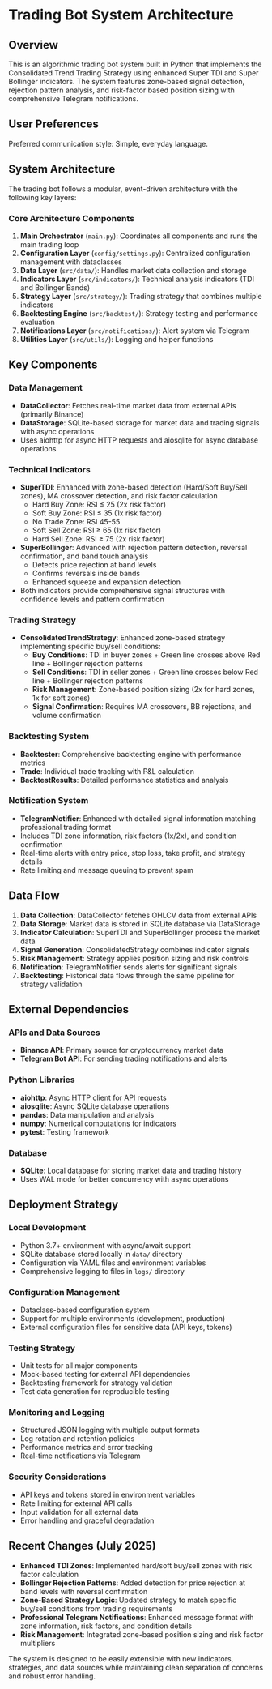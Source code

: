 # Trading Bot System Architecture

## Overview

This is an algorithmic trading bot system built in Python that implements the Consolidated Trend Trading Strategy using enhanced Super TDI and Super Bollinger indicators. The system features zone-based signal detection, rejection pattern analysis, and risk-factor based position sizing with comprehensive Telegram notifications.

## User Preferences

Preferred communication style: Simple, everyday language.

## System Architecture

The trading bot follows a modular, event-driven architecture with the following key layers:

### Core Architecture Components

1. **Main Orchestrator** (`main.py`): Coordinates all components and runs the main trading loop
2. **Configuration Layer** (`config/settings.py`): Centralized configuration management with dataclasses
3. **Data Layer** (`src/data/`): Handles market data collection and storage
4. **Indicators Layer** (`src/indicators/`): Technical analysis indicators (TDI and Bollinger Bands)
5. **Strategy Layer** (`src/strategy/`): Trading strategy that combines multiple indicators
6. **Backtesting Engine** (`src/backtest/`): Strategy testing and performance evaluation
7. **Notifications Layer** (`src/notifications/`): Alert system via Telegram
8. **Utilities Layer** (`src/utils/`): Logging and helper functions

## Key Components

### Data Management
- **DataCollector**: Fetches real-time market data from external APIs (primarily Binance)
- **DataStorage**: SQLite-based storage for market data and trading signals with async operations
- Uses aiohttp for async HTTP requests and aiosqlite for async database operations

### Technical Indicators
- **SuperTDI**: Enhanced with zone-based detection (Hard/Soft Buy/Sell zones), MA crossover detection, and risk factor calculation
  - Hard Buy Zone: RSI ≤ 25 (2x risk factor)
  - Soft Buy Zone: RSI ≤ 35 (1x risk factor)
  - No Trade Zone: RSI 45-55
  - Soft Sell Zone: RSI ≥ 65 (1x risk factor)
  - Hard Sell Zone: RSI ≥ 75 (2x risk factor)
- **SuperBollinger**: Advanced with rejection pattern detection, reversal confirmation, and band touch analysis
  - Detects price rejection at band levels
  - Confirms reversals inside bands
  - Enhanced squeeze and expansion detection
- Both indicators provide comprehensive signal structures with confidence levels and pattern confirmation

### Trading Strategy
- **ConsolidatedTrendStrategy**: Enhanced zone-based strategy implementing specific buy/sell conditions:
  - **Buy Conditions**: TDI in buyer zones + Green line crosses above Red line + Bollinger rejection patterns
  - **Sell Conditions**: TDI in seller zones + Green line crosses below Red line + Bollinger rejection patterns
  - **Risk Management**: Zone-based position sizing (2x for hard zones, 1x for soft zones)
  - **Signal Confirmation**: Requires MA crossovers, BB rejections, and volume confirmation

### Backtesting System
- **Backtester**: Comprehensive backtesting engine with performance metrics
- **Trade**: Individual trade tracking with P&L calculation
- **BacktestResults**: Detailed performance statistics and analysis

### Notification System
- **TelegramNotifier**: Enhanced with detailed signal information matching professional trading format
- Includes TDI zone information, risk factors (1x/2x), and condition confirmation
- Real-time alerts with entry price, stop loss, take profit, and strategy details
- Rate limiting and message queuing to prevent spam

## Data Flow

1. **Data Collection**: DataCollector fetches OHLCV data from external APIs
2. **Data Storage**: Market data is stored in SQLite database via DataStorage
3. **Indicator Calculation**: SuperTDI and SuperBollinger process the market data
4. **Signal Generation**: ConsolidatedStrategy combines indicator signals
5. **Risk Management**: Strategy applies position sizing and risk controls
6. **Notification**: TelegramNotifier sends alerts for significant signals
7. **Backtesting**: Historical data flows through the same pipeline for strategy validation

## External Dependencies

### APIs and Data Sources
- **Binance API**: Primary source for cryptocurrency market data
- **Telegram Bot API**: For sending trading notifications and alerts

### Python Libraries
- **aiohttp**: Async HTTP client for API requests
- **aiosqlite**: Async SQLite database operations
- **pandas**: Data manipulation and analysis
- **numpy**: Numerical computations for indicators
- **pytest**: Testing framework

### Database
- **SQLite**: Local database for storing market data and trading history
- Uses WAL mode for better concurrency with async operations

## Deployment Strategy

### Local Development
- Python 3.7+ environment with async/await support
- SQLite database stored locally in `data/` directory
- Configuration via YAML files and environment variables
- Comprehensive logging to files in `logs/` directory

### Configuration Management
- Dataclass-based configuration system
- Support for multiple environments (development, production)
- External configuration files for sensitive data (API keys, tokens)

### Testing Strategy
- Unit tests for all major components
- Mock-based testing for external API dependencies
- Backtesting framework for strategy validation
- Test data generation for reproducible testing

### Monitoring and Logging
- Structured JSON logging with multiple output formats
- Log rotation and retention policies
- Performance metrics and error tracking
- Real-time notifications via Telegram

### Security Considerations
- API keys and tokens stored in environment variables
- Rate limiting for external API calls
- Input validation for all external data
- Error handling and graceful degradation

## Recent Changes (July 2025)

- **Enhanced TDI Zones**: Implemented hard/soft buy/sell zones with risk factor calculation
- **Bollinger Rejection Patterns**: Added detection for price rejection at band levels with reversal confirmation
- **Zone-Based Strategy Logic**: Updated strategy to match specific buy/sell conditions from trading requirements
- **Professional Telegram Notifications**: Enhanced message format with zone information, risk factors, and condition details
- **Risk Management**: Integrated zone-based position sizing and risk factor multipliers

The system is designed to be easily extensible with new indicators, strategies, and data sources while maintaining clean separation of concerns and robust error handling.
